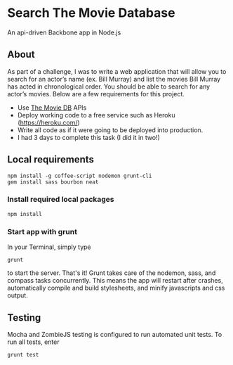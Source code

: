 # Search The Movie Database

An api-driven Backbone app in Node.js

## About

As part of a challenge, I was to write a web application that will allow you to search for an actor’s name (ex. Bill Murray) and list the movies Bill Murray has acted in chronological order. You should be able to search for any actor’s movies. Below are a few requirements for this project.

* Use [The Movie DB](http://www.themoviedb.org/) APIs
* Deploy working code to a free service such as Heroku (https://heroku.com/)
* Write all code as if it were going to be deployed into production.
* I had 3 days to complete this task (I did it in two!)

## Local requirements

    npm install -g coffee-script nodemon grunt-cli
    gem install sass bourbon neat

### Install required local packages

    npm install

### Start app with grunt

In your Terminal, simply type

    grunt

to start the server. That's it! Grunt takes care of the nodemon, sass, and compass tasks concurrently. This means the app will restart after crashes, automatically compile and build stylesheets, and minify javascripts and css output.

## Testing

Mocha and ZombieJS testing is configured to run automated unit tests. To run all tests, enter

	grunt test

